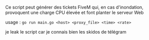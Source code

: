 Ce script peut générer des tickets FiveM qui, en cas d'inondation, provoquent une charge CPU élevée et font planter le serveur Web


usage : 
`go run main.go <host> <proxy_file> <time> <rate>`


je leak le script car je connais bien les skidos de télégram
